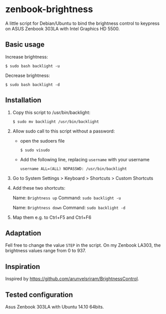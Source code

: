 # zenbook-brightness
A little script for Debian/Ubuntu to bind the brightness control to keypress on ASUS Zenbook 303LA with Intel Graphics HD 5500.

## Basic usage

Increase brightness:

    $ sudo bash backlight -u
    
Decrease brightness:
    
    $ sudo bash backlight -d

## Installation

1. Copy this script to /usr/bin/backlight:

    `$ sudo mv backlight /usr/bin/backlight`

2. Allow sudo call to this script without a password:

    * open the sudoers file 
    
        `$ sudo visudo`
    
    * Add the following line, replacing `username` with your username
    
        `username ALL=(ALL) NOPASSWD: /usr/bin/backlight`
    
3. Go to System Settings > Keyboard > Shortcuts > Custom Shortcuts

4. Add these two shortcuts: 
    
    Name: `Brightness up`
    Command: `sudo backlight -u`

    Name: `Brightness down`
    Command: `sudo backlight -d`
    
5. Map them e.g. to Ctrl+F5 and Ctrl+F6

## Adaptation

Fell free to change the value `STEP` in the script. On my Zenbook LA303, the brightness values range from 0 to 937. 

## Inspiration

Inspired by https://github.com/arunvelsriram/BrightnessControl.

## Tested configuration

Asus Zenbook 303LA with Ubuntu 14.10 64bits.
